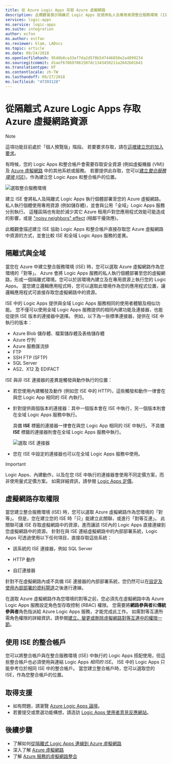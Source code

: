 ```yaml
---
title: 從 Azure Logic Apps 存取 Azure 虛擬網路
description: 此概觀會展示隔離式 Logic Apps 從使用私人及專用資源整合服務環境 (ISE) 連線到 Azure 虛擬網路的方式
services: logic-apps
ms.service: logic-apps
ms.suite: integration
author: ecfan
ms.author: estfan
ms.reviewer: klam, LADocs
ms.topic: article
ms.date: 09/24/2018
ms.openlocfilehash: 9546b8ca33ef7da2d570b547446858e2a4099234
ms.sourcegitcommit: d1aef670b97061507dc1343450211a2042b01641
ms.translationtype: HT
ms.contentlocale: zh-TW
ms.lasthandoff: 09/27/2018
ms.locfileid: "47393128"
---
```

# <a name="access-to-azure-virtual-network-resources-from-isolated-azure-logic-apps"></a>從隔離式 Azure Logic Apps 存取 Azure 虛擬網路資源

> [!NOTE]
> 這項功能目前處於「個人預覽版」階段。 若要要求存取，請在[這裡建立您的加入要求](https://aka.ms/iseprivatepreview)。

有時候，您的 Logic Apps 和整合帳戶會需要存取安全資源 (例如虛擬機器 (VM)) 及 [Azure 虛擬網路](../virtual-network/virtual-networks-overview.md) 中的其他系統或服務。 若要提供此存取，您可以[建立*整合服務環境* (ISE)](../logic-apps/connect-virtual-network-vnet-isolated-environment.md)，作為建立您 Logic Apps 和整合帳戶的位置。 

![選取整合服務環境](./media/connect-virtual-network-vnet-isolated-environment-overview/select-logic-app-integration-service-environment.png)

建立 ISE 會將私人及隔離式 Logic Apps 執行個體部署至您的 Azure 虛擬網路。 私人執行個體使用專用資源 (例如儲存體)，並會與公用「全域」Logic Apps 服務分別執行。 這種區隔也有助於減少其它 Azure 租用戶對您應用程式效能可能造成的影響，或是 ["noisy neighbors" effect](https://en.wikipedia.org/wiki/Cloud_computing_issues#Performance_interference_and_noisy_neighbors) (相鄰干擾效應)。 

此概觀會描述建立 ISE 協助 Logic Apps 和整合帳戶直接存取您 Azure 虛擬網路中資源的方式，並會比較 ISE 和全域 Logic Apps 服務的差異。

<a name="difference"></a>

## <a name="isolated-versus-global"></a>隔離式與全域

當您在 Azure 中建立整合服務環境 (ISE) 時，您可以選取 Azure 虛擬網路作為您環境的「對等」。 Azure 會將 Logic Apps 服務的私人執行個體部署至您的虛擬網路，形成一個隔離式環境。您可以於該環境內建立及在專用資源上執行您的 Logic Apps。 當您建立邏輯應用程式時，您可以選取此環境作為您的應用程式位置，讓邏輯應用程式可直接存取您虛擬網路中的資源。  

ISE 中的 Logic Apps 提供與全域 Logic Apps 服務相同的使用者體驗及相似功能。 您不僅可以使用全域 Logic Apps 服務提供的相同內建功能及連接器，也能從提供 ISE 版本的連接器中選擇。 例如，以下為一些標準連接器，提供在 ISE 中執行的版本：
 
* Azure Blob 儲存體、檔案儲存體及表格儲存體
* Azure 佇列
* Azure 服務匯流排
* FTP
* SSH FTP (SFTP)
* SQL Server
* AS2、X12 及 EDIFACT

ISE 與非 ISE 連接器的差異是觸發與動作執行的位置：

* 若您使用內建觸發及動作 (例如您 ISE 中的 HTTP)，這些觸發和動作一律會在與您 Logic App 相同的 ISE 內執行。 

* 針對提供兩個版本的連接器：其中一個版本會在 ISE 中執行，另一個版本則會在全域 Logic Apps 服務中執行。  

  具備 **ISE** 標籤的連接器一律會在與您 Logic App 相同的 ISE 中執行。 不具備 **ISE** 標籤的連接器則會在全域 Logic Apps 服務中執行。 

  ![選取 ISE 連接器](./media/connect-virtual-network-vnet-isolated-environment-overview/select-ise-connectors.png)

* 您在 ISE 中設定的連接器也可以在全域 Logic Apps 服務中使用。 

> [!IMPORTANT]
> Logic Apps、內建動作，以及在您 ISE 中執行的連接器會使用不同定價方案，而非使用量式定價方案。 如需詳細資訊，請參閱 [Logic Apps 定價](../logic-apps/logic-apps-pricing.md)。

<a name="vnet-access"></a>

## <a name="permissions-for-virtual-network-access"></a>虛擬網路存取權限

當您建立整合服務環境 (ISE) 時，您可以選取 Azure 虛擬網路作為您環境的「對等」。 但是，您在建立您的 ISE 時「只」能建立此關聯，或進行「對等互連」。 此關聯可讓 ISE 存取虛擬網路中的資源，進而讓該 ISE內的 Logic Apps 直接連線到您虛擬網路中的資源。 針對在與 ISE 連結虛擬網路中的內部部署系統，Logic Apps 可透過使用以下任何項目，直接存取這些系統： 

* 該系統的 ISE 連接器，例如 SQL Server

* HTTP 動作 

* 自訂連接器

針對不在虛擬網路內或不具備 ISE 連接器的內部部署系統，您仍然可以在[設定及使用內部部署的資料閘道](../logic-apps/logic-apps-gateway-install.md)之後進行連線。

在選取 Azure 虛擬網路作為您環境的對等之前，您必須先在虛擬網路中為 Azure Logic Apps 服務設定角色型存取控制 (RBAC) 權限。 您需要將**網路參與者**和**傳統參與者**角色指派給 Azure Logic Apps 服務，才能完成此工作。 如需對等互連所需角色權限的詳細資訊，請參閱[建立、變更或刪除虛擬網路對等互連中的權限一節](../virtual-network/virtual-network-manage-peering.md#permissions)。

<a name="create-integration-account-environment"></a>

## <a name="integration-accounts-with-ise"></a>使用 ISE 的整合帳戶

您可以將整合帳戶與在整合服務環境 (ISE) 中執行的 Logic Apps 搭配使用，但這些整合帳戶也必須使用與連結 Logic Apps *相同的 ISE*。 ISE 中的 Logic Apps 只能參考位於相同 ISE 中的整合帳戶。 當您建立整合帳戶時，您可以選取您的 ISE，作為您整合帳戶的位置。

## <a name="get-support"></a>取得支援

* 如有問題，請瀏覽 <a href="https://social.msdn.microsoft.com/Forums/en-US/home?forum=azurelogicapps" target="_blank">Azure Logic Apps 論壇</a>。
* 若要提交或票選功能構想，請造訪 <a href="http://aka.ms/logicapps-wish" target="_blank">Logic Apps 使用者意見反應網站</a>。

## <a name="next-steps"></a>後續步驟

* 了解如何[從隔離式 Logic Apps 連線到 Azure 虛擬網路](../logic-apps/connect-virtual-network-vnet-isolated-environment.md)
* 深入了解 [Azure 虛擬網路](../virtual-network/virtual-networks-overview.md)
* 了解 [Azure 服務的虛擬網路整合](../virtual-network/virtual-network-for-azure-services.md)
